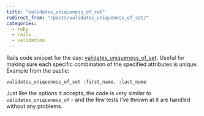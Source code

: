 ```yaml
---
title: "validates_uniqueness_of_set"
redirect_from: "/posts/validates_uniqueness_of_set/"
categories:
  - ruby
  - rails
  - validation
---
```

Rails code snippet for the day:
[validates\_uniqueness\_of\_set](http://pastie.caboo.se/124537). Useful
for making sure each specific combination of the specified attributes is
unique. Example from the pastie:

    validates_uniqueness_of_set :first_name, :last_name

Just like the options it accepts, the code is very similar to
`validates_uniqueness_of` - and the few tests I’ve thrown at it are
handled without any problems.
